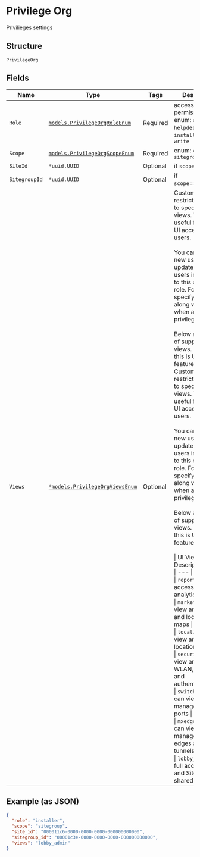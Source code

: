 
# Privilege Org

Privilieges settings

## Structure

`PrivilegeOrg`

## Fields

| Name | Type | Tags | Description |
|  --- | --- | --- | --- |
| `Role` | [`models.PrivilegeOrgRoleEnum`](../../doc/models/privilege-org-role-enum.md) | Required | access permissions. enum: `admin`, `helpdesk`, `installer`, `read`, `write` |
| `Scope` | [`models.PrivilegeOrgScopeEnum`](../../doc/models/privilege-org-scope-enum.md) | Required | enum: `org`, `site`, `sitegroup` |
| `SiteId` | `*uuid.UUID` | Optional | if `scope`==`site` |
| `SitegroupId` | `*uuid.UUID` | Optional | if `scope`==`sitegroup` |
| `Views` | [`*models.PrivilegeOrgViewsEnum`](../../doc/models/privilege-org-views-enum.md) | Optional | Custom roles restrict Org users to specific UI views. This is useful for limiting UI access of Org users.<br><br>You can invite a new user or update existing users in your Org to this custom role. For this, specify view along with role when assigning privileges.<br><br>Below are the list of supported UI views. Note that this is UI only feature<br>Custom roles restrict Org users to specific UI views. This is useful for limiting UI access of Org users.<br><br>You can invite a new user or update existing users in your Org to this custom role. For this, specify `view` along with `role` when assigning privileges.<br><br>Below are the list of supported UI views. Note that this is UI only feature<br><br>\| UI View \| Description \|<br>\| --- \| --- \|<br>\| `reporting` \| full access to all analytics tools \|<br>\| `marketing` \| can view analytics and location maps \|<br>\| `location` \| can view and manage location maps \|<br>\| `security` \| can view and manage WLAN, rogues and authentication \|<br>\| `switch_admin` \| can view and manage Switch ports \|<br>\| `mxedge_admin` \| can view and manage Mist edges and Mist tunnels \|<br>\| `lobby_admin` \| full access to Org and Site Pre-shared keys \| |

## Example (as JSON)

```json
{
  "role": "installer",
  "scope": "sitegroup",
  "site_id": "000011c6-0000-0000-0000-000000000000",
  "sitegroup_id": "00001c3e-0000-0000-0000-000000000000",
  "views": "lobby_admin"
}
```

